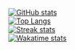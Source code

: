 [![GitHub stats](https://github-readme-stats.vercel.app/api?username=cptmacp&show_icons=true&theme=tokyonight)](https://github.com/cptmacp/cptmacp) \
[![Top Langs](https://github-readme-stats.vercel.app/api/top-langs/?username=cptmacp&theme=tokyonight)](https://github.com/cptmacp/cptmacp) \
[![Streak stats](https://github-readme-streak-stats.herokuapp.com/?user=cptmacp&theme=tokyonight)](https://github.com/cptmacp/cptmacp) \
[![Wakatime stats](https://github-readme-stats.vercel.app/api/wakatime?username=cptmacp&theme=tokyonight)](https://github.com/cptmacp/cptmacp) 

